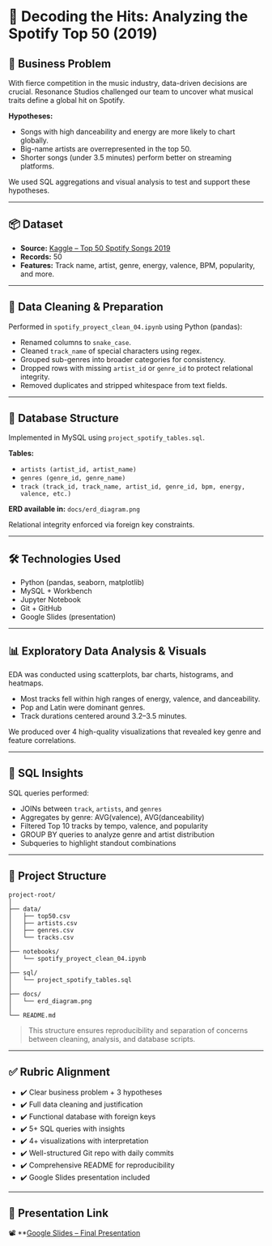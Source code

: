 
# 🎵 Decoding the Hits: Analyzing the Spotify Top 50 (2019)

## 🧠 Business Problem

With fierce competition in the music industry, data-driven decisions are crucial. 
Resonance Studios challenged our team to uncover what musical traits define a global hit on Spotify.

**Hypotheses:**
- Songs with high danceability and energy are more likely to chart globally.
- Big-name artists are overrepresented in the top 50.
- Shorter songs (under 3.5 minutes) perform better on streaming platforms.

We used SQL aggregations and visual analysis to test and support these hypotheses.

---

## 📦 Dataset

- **Source:** [Kaggle – Top 50 Spotify Songs 2019](https://www.kaggle.com/datasets/leonardopena/top50spotify2019)
- **Records:** 50
- **Features:** Track name, artist, genre, energy, valence, BPM, popularity, and more.

---

## 🧹 Data Cleaning & Preparation

Performed in `spotify_proyect_clean_04.ipynb` using Python (pandas):

- Renamed columns to `snake_case`.
- Cleaned `track_name` of special characters using regex.
- Grouped sub-genres into broader categories for consistency.
- Dropped rows with missing `artist_id` or `genre_id` to protect relational integrity.
- Removed duplicates and stripped whitespace from text fields.

---

## 🧱 Database Structure

Implemented in MySQL using `project_spotify_tables.sql`.

**Tables:**
- `artists (artist_id, artist_name)`
- `genres (genre_id, genre_name)`
- `track (track_id, track_name, artist_id, genre_id, bpm, energy, valence, etc.)`

**ERD available in:** `docs/erd_diagram.png`

Relational integrity enforced via foreign key constraints.

---

## 🛠️ Technologies Used

- Python (pandas, seaborn, matplotlib)
- MySQL + Workbench
- Jupyter Notebook
- Git + GitHub
- Google Slides (presentation)

---

## 📊 Exploratory Data Analysis & Visuals

EDA was conducted using scatterplots, bar charts, histograms, and heatmaps.

- Most tracks fell within high ranges of energy, valence, and danceability.
- Pop and Latin were dominant genres.
- Track durations centered around 3.2–3.5 minutes.

We produced over 4 high-quality visualizations that revealed key genre and feature correlations.

---

## 🧪 SQL Insights

SQL queries performed:
- JOINs between `track`, `artists`, and `genres`
- Aggregates by genre: AVG(valence), AVG(danceability)
- Filtered Top 10 tracks by tempo, valence, and popularity
- GROUP BY queries to analyze genre and artist distribution
- Subqueries to highlight standout combinations

---

## 📂 Project Structure

```
project-root/
│
├── data/
│   ├── top50.csv
│   ├── artists.csv
│   ├── genres.csv
│   └── tracks.csv
│
├── notebooks/
│   └── spotify_proyect_clean_04.ipynb
│
├── sql/
│   └── project_spotify_tables.sql
│
├── docs/
│   └── erd_diagram.png
│
└── README.md
```

> This structure ensures reproducibility and separation of concerns between cleaning, analysis, and database scripts.

---

## ✅ Rubric Alignment

- ✔️ Clear business problem + 3 hypotheses
- ✔️ Full data cleaning and justification
- ✔️ Functional database with foreign keys
- ✔️ 5+ SQL queries with insights
- ✔️ 4+ visualizations with interpretation
- ✔️ Well-structured Git repo with daily commits
- ✔️ Comprehensive README for reproducibility
- ✔️ Google Slides presentation included

---

## 🎤 Presentation Link

📽️ **[Google Slides – Final Presentation](<https://docs.google.com/presentation/d/10UWSDfKleWiMfXCu0Amp-nke_DkmER0I/edit#slide=id.p1>)
